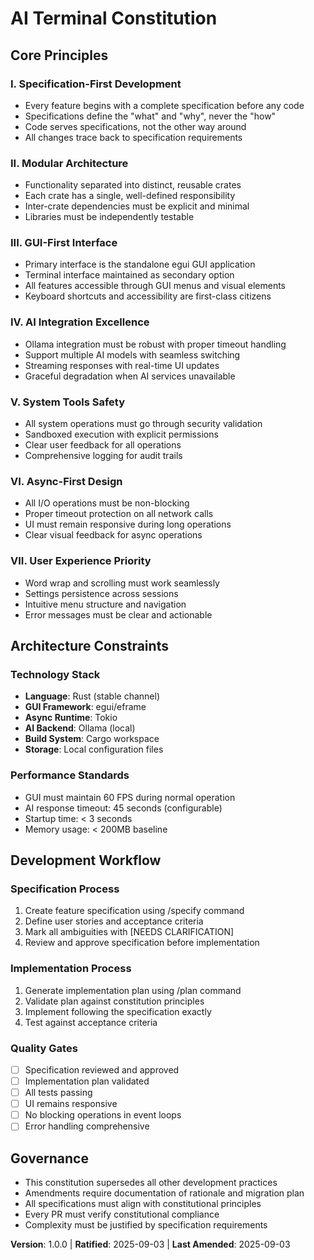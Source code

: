 # AI Terminal Constitution

## Core Principles

### I. Specification-First Development
- Every feature begins with a complete specification before any code
- Specifications define the "what" and "why", never the "how"
- Code serves specifications, not the other way around
- All changes trace back to specification requirements

### II. Modular Architecture
- Functionality separated into distinct, reusable crates
- Each crate has a single, well-defined responsibility
- Inter-crate dependencies must be explicit and minimal
- Libraries must be independently testable

### III. GUI-First Interface
- Primary interface is the standalone egui GUI application
- Terminal interface maintained as secondary option
- All features accessible through GUI menus and visual elements
- Keyboard shortcuts and accessibility are first-class citizens

### IV. AI Integration Excellence
- Ollama integration must be robust with proper timeout handling
- Support multiple AI models with seamless switching
- Streaming responses with real-time UI updates
- Graceful degradation when AI services unavailable

### V. System Tools Safety
- All system operations must go through security validation
- Sandboxed execution with explicit permissions
- Clear user feedback for all operations
- Comprehensive logging for audit trails

### VI. Async-First Design
- All I/O operations must be non-blocking
- Proper timeout protection on all network calls
- UI must remain responsive during long operations
- Clear visual feedback for async operations

### VII. User Experience Priority
- Word wrap and scrolling must work seamlessly
- Settings persistence across sessions
- Intuitive menu structure and navigation
- Error messages must be clear and actionable

## Architecture Constraints

### Technology Stack
- **Language**: Rust (stable channel)
- **GUI Framework**: egui/eframe
- **Async Runtime**: Tokio
- **AI Backend**: Ollama (local)
- **Build System**: Cargo workspace
- **Storage**: Local configuration files

### Performance Standards
- GUI must maintain 60 FPS during normal operation
- AI response timeout: 45 seconds (configurable)
- Startup time: < 3 seconds
- Memory usage: < 200MB baseline

## Development Workflow

### Specification Process
1. Create feature specification using /specify command
2. Define user stories and acceptance criteria
3. Mark all ambiguities with [NEEDS CLARIFICATION]
4. Review and approve specification before implementation

### Implementation Process
1. Generate implementation plan using /plan command
2. Validate plan against constitution principles
3. Implement following the specification exactly
4. Test against acceptance criteria

### Quality Gates
- [ ] Specification reviewed and approved
- [ ] Implementation plan validated
- [ ] All tests passing
- [ ] UI remains responsive
- [ ] No blocking operations in event loops
- [ ] Error handling comprehensive

## Governance

- This constitution supersedes all other development practices
- Amendments require documentation of rationale and migration plan
- All specifications must align with constitutional principles
- Every PR must verify constitutional compliance
- Complexity must be justified by specification requirements

**Version**: 1.0.0 | **Ratified**: 2025-09-03 | **Last Amended**: 2025-09-03
